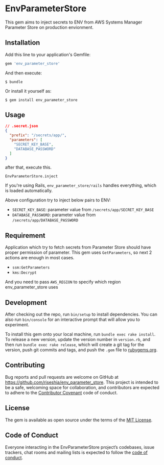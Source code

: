 # EnvParameterStore

This gem aims to inject secrets to ENV from AWS Systems Manager Parameter Store
on production envionment.

## Installation

Add this line to your application's Gemfile:

```ruby
gem 'env_parameter_store'
```

And then execute:

    $ bundle

Or install it yourself as:

    $ gem install env_parameter_store

## Usage

```json
// .secret.json
{
  "prefix": "/secrets/app/",
  "parameters": [
    "SECRET_KEY_BASE",
    "DATABASE_PASSWORD"
  ]
}
```

after that, execute this.

```
EnvParameterStore.inject
```

If you're using Rails, `env_parameter_store/rails` handles everything, which
is loaded automatically.

Above configuration try to inject below pairs to ENV:

- `SECRET_KEY_BASE`: parameter value from `/secrets/app/SECRET_KEY_BASE`
- `DATABASE_PASSWORD`: parameter value from `/secrets/app/DATABASE_PASSWORD`

## Requirement

Application which try to fetch secrets from Parameter Store should have proper
permission of parameter. This gem uses `GetParameters`, so next 2 actions are
enough in most cases.

- `ssm:GetParameters`
- `kms:Decrypt`

And you need to pass `AWS_REGION` to specify which region env_parameter_store uses

## Development

After checking out the repo, run `bin/setup` to install dependencies. You can also run `bin/console` for an interactive prompt that will allow you to experiment.

To install this gem onto your local machine, run `bundle exec rake install`. To release a new version, update the version number in `version.rb`, and then run `bundle exec rake release`, which will create a git tag for the version, push git commits and tags, and push the `.gem` file to [rubygems.org](https://rubygems.org).

## Contributing

Bug reports and pull requests are welcome on GitHub at https://github.com/riseshia/env_parameter_store. This project is intended to be a safe, welcoming space for collaboration, and contributors are expected to adhere to the [Contributor Covenant](http://contributor-covenant.org) code of conduct.

## License

The gem is available as open source under the terms of the [MIT License](https://opensource.org/licenses/MIT).

## Code of Conduct

Everyone interacting in the EnvParameterStore project’s codebases, issue trackers, chat rooms and mailing lists is expected to follow the [code of conduct](https://github.com/riseshia/env_parameter_store/blob/master/CODE_OF_CONDUCT.md).
